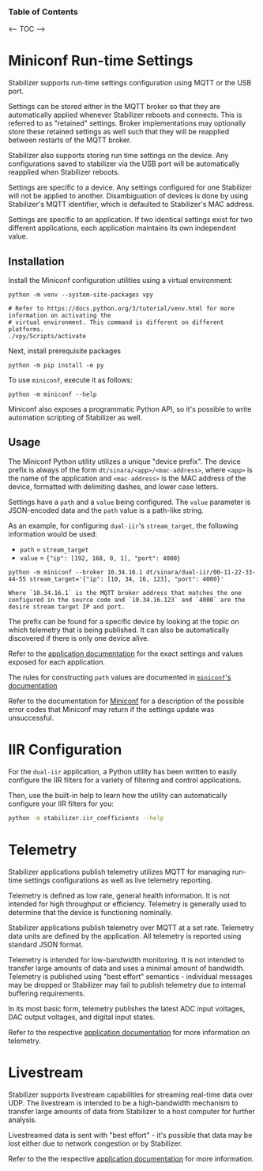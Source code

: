 

### Table of Contents

<-- TOC -->


# Miniconf Run-time Settings
Stabilizer supports run-time settings configuration using MQTT or the USB port.

Settings can be stored either in the MQTT broker so that they are automatically applied whenever
Stabilizer reboots and connects. This is referred to as "retained" settings. Broker implementations
may optionally store these retained settings as well such that they will be reapplied between
restarts of the MQTT broker.

Stabilizer also supports storing run time settings on the device. Any configurations saved to
stabilizer via the USB port will be automatically reapplied when Stabilizer reboots.

Settings are specific to a device. Any settings configured for one Stabilizer will not be applied
to another. Disambiguation of devices is done by using Stabilizer's MQTT identifier, which is
defaulted to Stabilizer's MAC address.

Settings are specific to an application. If two identical settings exist for two different
applications, each application maintains its own independent value.

## Installation
Install the Miniconf configuration utilities using a virtual environment:
```
python -m venv --system-site-packages vpy

# Refer to https://docs.python.org/3/tutorial/venv.html for more information on activating the
# virtual environment. This command is different on different platforms.
./vpy/Scripts/activate
```

Next, install prerequisite packages
```
python -m pip install -e py
```

To use `miniconf`, execute it as follows:
```
python -m miniconf --help
```

Miniconf also exposes a programmatic Python API, so it's possible to write automation scripting of
Stabilizer as well.

## Usage
The Miniconf Python utility utilizes a unique "device prefix". The device prefix is always of the
form `dt/sinara/<app>/<mac-address>`, where `<app>` is the name of the application and
`<mac-address>` is the MAC address of the device, formatted with delimiting dashes, and lower case letters.

Settings have a `path` and a `value` being configured. The `value` parameter is JSON-encoded data
and the `path` value is a path-like string.

As an example, for configuring `dual-iir`'s `stream_target`, the following information would be
used:
* `path` = `stream_target`
* `value` = `{"ip": [192, 168, 0, 1], "port": 4000}`

```
python -m miniconf --broker 10.34.16.1 dt/sinara/dual-iir/00-11-22-33-44-55 stream_target='{"ip": [10, 34, 16, 123], "port": 4000}'

Where `10.34.16.1` is the MQTT broker address that matches the one configured in the source code and `10.34.16.123` and `4000` are the desire stream target IP and port.
```

The prefix can be found for a specific device by looking at the topic on which telemetry that is
being published. It can also be automatically discovered if there is only one
device alive.

Refer to the [application documentation](overview.md#applications) for the exact settings and values exposed
for each application.

The rules for constructing `path` values are documented in [`miniconf`'s
documentation](https://github.com/quartiq/miniconf#settings-paths)

Refer to the documentation for [Miniconf](firmware/miniconf/enum.Error.html) for a
description of the possible error codes that Miniconf may return if the settings update was
unsuccessful.

# IIR Configuration
For the `dual-iir` application, a Python utility has been written to easily configure the IIR
filters for a variety of filtering and control applications.

Then, use the built-in help to learn how the utility can automatically configure your IIR filters
for you:
```bash
python -m stabilizer.iir_coefficients --help
```

# Telemetry

Stabilizer applications publish telemetry utilizes MQTT for managing run-time settings configurations as well as live telemetry
reporting.

Telemetry is defined as low rate, general health information. It is not intended for high throughput
or efficiency. Telemetry is generally used to determine that the device is functioning nominally.

Stabilizer applications publish telemetry over MQTT at a set rate. Telemetry data units are defined
by the application. All telemetry is reported using standard JSON format.

Telemetry is intended for low-bandwidth monitoring. It is not intended to transfer large amounts of
data and uses a minimal amount of bandwidth. Telemetry is published using "best effort" semantics -
individual messages may be dropped or Stabilizer may fail to publish telemetry due to internal
buffering requirements.

In its most basic form, telemetry publishes the latest ADC input voltages, DAC output voltages, and
digital input states.

Refer to the respective [application documentation](overview.md#applications) for more information on telemetry.

# Livestream

Stabilizer supports livestream capabilities for streaming real-time data over UDP. The livestream is
intended to be a high-bandwidth mechanism to transfer large amounts of data from Stabilizer to a
host computer for further analysis.

Livestreamed data is sent with "best effort" - it's possible that data may be lost either due to
network congestion or by Stabilizer.

Refer to the the respective [application documentation](overview.md#applications) for more information.
